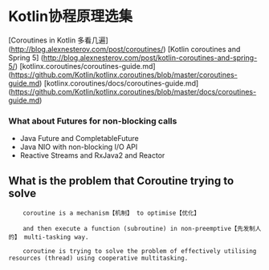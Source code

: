 # Kotlin协程原理选集
[Coroutines in Kotlin 多看几遍] (http://blog.alexnesterov.com/post/coroutines/)
[Kotlin coroutines and Spring 5] (http://blog.alexnesterov.com/post/kotlin-coroutines-and-spring-5/)
[kotlinx.coroutines/coroutines-guide.md] (https://github.com/Kotlin/kotlinx.coroutines/blob/master/coroutines-guide.md)
[kotlinx.coroutines/docs/coroutines-guide.md] (https://github.com/Kotlin/kotlinx.coroutines/blob/master/docs/coroutines-guide.md)


### What about Futures for non-blocking calls
* Java Future and CompletableFuture
* Java NIO with non-blocking I/O API
* Reactive Streams and RxJava2 and Reactor



## What is the problem that Coroutine trying to solve

```
    coroutine is a mechanism【机制】 to optimise【优化】

    and then execute a function (subroutine) in non-preemptive【先发制人的】 multi-tasking way.

    coroutine is trying to solve the problem of effectively utilising resources (thread) using cooperative multitasking.

```










